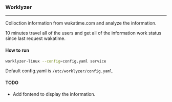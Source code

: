 ### Worklyzer
------

Colloction information from wakatime.com and analyze the information.

10 minutes travel all of the users and get all of the information work status since last request wakatime.

#### How to run

``` bash
worklyzer-linux --config=config.yaml service
```
Default config.yaml is `/etc/worklyzer/config.yaml`.

#### TODO

- Add fontend to display the information.
